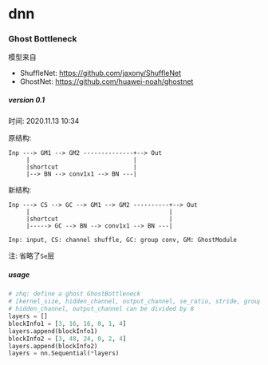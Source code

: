# dnn



### Ghost Bottleneck

模型来自

- ShuffleNet: https://github.com/jaxony/ShuffleNet
- GhostNet: https://github.com/huawei-noah/ghostnet



##### version 0.1

时间: 2020.11.13 10:34

原结构: 

```
Inp ---> GM1 --> GM2 --------------+--> Out
     |                             |
     |shortcut                     |
     |--> BN --> conv1x1 --> BN ---|
```



新结构:

```
Inp ---> CS --> GC --> GM1 --> GM2 ----------+--> Out
     |                                       |
     |shortcut                               |
     |-----> GC --> BN --> conv1x1 --> BN ---|
     
Inp: input, CS: channel shuffle, GC: group conv, GM: GhostModule
```

注: 省略了`Se`层

##### usage

```python
# zhq: define a ghost GhostBottleneck
# [kernel_size, hidden_channel, output_channel, se_ratio, stride, groups]
# hidden_channel, output_channel can be divided by 8
layers = []
blockInfo1 = [3, 16, 16, 0, 1, 4]
layers.append(blockInfo1)
blockInfo2 = [3, 48, 24, 0, 2, 4]
layers.append(blockInfo2)
layers = nn.Sequential(*layers)
```

